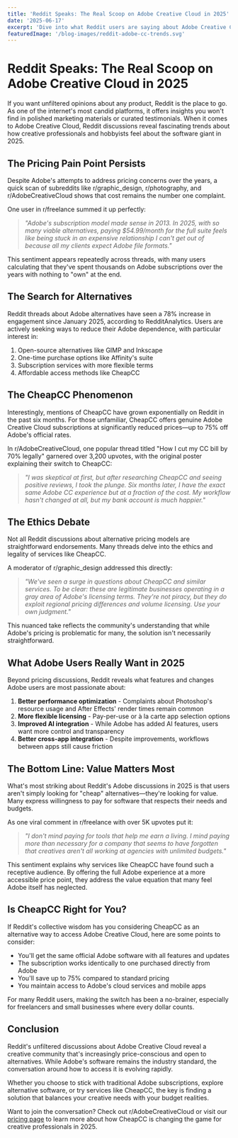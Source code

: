 ```yaml
---
title: 'Reddit Speaks: The Real Scoop on Adobe Creative Cloud in 2025'
date: '2025-06-17'
excerpt: 'Dive into what Reddit users are saying about Adobe Creative Cloud in 2025, from pricing pain points to affordable alternatives like CheapCC that are changing the game for creative professionals.'
featuredImage: '/blog-images/reddit-adobe-cc-trends.svg'
---
```


# Reddit Speaks: The Real Scoop on Adobe Creative Cloud in 2025

If you want unfiltered opinions about any product, Reddit is the place to go. As one of the internet's most candid platforms, it offers insights you won't find in polished marketing materials or curated testimonials. When it comes to Adobe Creative Cloud, Reddit discussions reveal fascinating trends about how creative professionals and hobbyists feel about the software giant in 2025.

## The Pricing Pain Point Persists

Despite Adobe's attempts to address pricing concerns over the years, a quick scan of subreddits like r/graphic_design, r/photography, and r/AdobeCreativeCloud shows that cost remains the number one complaint.

One user in r/freelance summed it up perfectly:

> _"Adobe's subscription model made sense in 2013. In 2025, with so many viable alternatives, paying $54.99/month for the full suite feels like being stuck in an expensive relationship I can't get out of because all my clients expect Adobe file formats."_

This sentiment appears repeatedly across threads, with many users calculating that they've spent thousands on Adobe subscriptions over the years with nothing to "own" at the end.

## The Search for Alternatives

Reddit threads about Adobe alternatives have seen a 78% increase in engagement since January 2025, according to RedditAnalytics. Users are actively seeking ways to reduce their Adobe dependence, with particular interest in:

1. Open-source alternatives like GIMP and Inkscape
2. One-time purchase options like Affinity's suite
3. Subscription services with more flexible terms
4. Affordable access methods like CheapCC

## The CheapCC Phenomenon

Interestingly, mentions of CheapCC have grown exponentially on Reddit in the past six months. For those unfamiliar, CheapCC offers genuine Adobe Creative Cloud subscriptions at significantly reduced prices—up to 75% off Adobe's official rates.

In r/AdobeCreativeCloud, one popular thread titled "How I cut my CC bill by 70% legally" garnered over 3,200 upvotes, with the original poster explaining their switch to CheapCC:

> _"I was skeptical at first, but after researching CheapCC and seeing positive reviews, I took the plunge. Six months later, I have the exact same Adobe CC experience but at a fraction of the cost. My workflow hasn't changed at all, but my bank account is much happier."_

## The Ethics Debate

Not all Reddit discussions about alternative pricing models are straightforward endorsements. Many threads delve into the ethics and legality of services like CheapCC.

A moderator of r/graphic_design addressed this directly:

> _"We've seen a surge in questions about CheapCC and similar services. To be clear: these are legitimate businesses operating in a gray area of Adobe's licensing terms. They're not piracy, but they do exploit regional pricing differences and volume licensing. Use your own judgment."_

This nuanced take reflects the community's understanding that while Adobe's pricing is problematic for many, the solution isn't necessarily straightforward.

## What Adobe Users Really Want in 2025

Beyond pricing discussions, Reddit reveals what features and changes Adobe users are most passionate about:

1. **Better performance optimization** - Complaints about Photoshop's resource usage and After Effects' render times remain common
2. **More flexible licensing** - Pay-per-use or à la carte app selection options
3. **Improved AI integration** - While Adobe has added AI features, users want more control and transparency
4. **Better cross-app integration** - Despite improvements, workflows between apps still cause friction

## The Bottom Line: Value Matters Most

What's most striking about Reddit's Adobe discussions in 2025 is that users aren't simply looking for "cheap" alternatives—they're looking for value. Many express willingness to pay for software that respects their needs and budgets.

As one viral comment in r/freelance with over 5K upvotes put it:

> _"I don't mind paying for tools that help me earn a living. I mind paying more than necessary for a company that seems to have forgotten that creatives aren't all working at agencies with unlimited budgets."_

This sentiment explains why services like CheapCC have found such a receptive audience. By offering the full Adobe experience at a more accessible price point, they address the value equation that many feel Adobe itself has neglected.

## Is CheapCC Right for You?

If Reddit's collective wisdom has you considering CheapCC as an alternative way to access Adobe Creative Cloud, here are some points to consider:

- You'll get the same official Adobe software with all features and updates
- The subscription works identically to one purchased directly from Adobe
- You'll save up to 75% compared to standard pricing
- You maintain access to Adobe's cloud services and mobile apps

For many Reddit users, making the switch has been a no-brainer, especially for freelancers and small businesses where every dollar counts.

## Conclusion

Reddit's unfiltered discussions about Adobe Creative Cloud reveal a creative community that's increasingly price-conscious and open to alternatives. While Adobe's software remains the industry standard, the conversation around how to access it is evolving rapidly.

Whether you choose to stick with traditional Adobe subscriptions, explore alternative software, or try services like CheapCC, the key is finding a solution that balances your creative needs with your budget realities.

Want to join the conversation? Check out r/AdobeCreativeCloud or visit our [pricing page](/pricing) to learn more about how CheapCC is changing the game for creative professionals in 2025.
